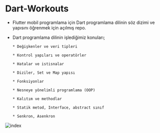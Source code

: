 # Dart-Workouts

* Flutter mobil programlama için Dart programlama dilinin söz dizimi ve yapısını öğrenmek için açılmış repo.

* Dart programlama dilinin işlediğimiz konuları;

      * Değişkenler ve veri tipleri
      
      * Kontrol yapıları ve operatörler
      
      * Hatalar ve istisnalar
      
      * Diziler, Set ve Map yapısı
      
      * Fonksiyonlar
      
      * Nesneye yönelimli programlama (OOP)
      
      * Kalıtım ve methodlar
      
      * Statik metod, Interface, abstract sınıf
      
      * Senkron, Asenkron
      


![index](https://user-images.githubusercontent.com/54184905/87778288-a24c0600-c833-11ea-9e32-c30ffa2e3053.png)
